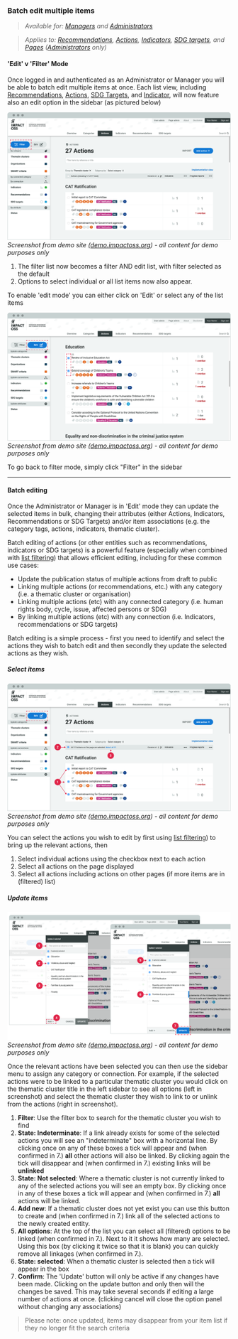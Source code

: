 ### Batch edit multiple items

> _Available for: [Managers](/managers/manager.md) and [Administrators](/admins/admin.md)_

> _Applies to: [Recommendations](/managers/recommendations), [Actions](/managers/actions), [Indicators](/managers/indicators), [SDG targets](/managers/sdg-targets), and [Pages](/admins/pages) ([Administrators](/admins/admin.md) only)_

#### 'Edit' v 'Filter' Mode

Once logged in and authenticated as an Administrator or Manager you will be able to batch edit multiple items at once. Each list view, including [Recommendations](/visitors/recommendations.md), [Actions](/visitors/actions.md), [SDG Targets](/visitors/sdg-targets.md), and [Indicator](/visitors/indicators.md), will now feature also an edit option in the sidebar (as pictured below)

![](/assets/m-action-list-2.png)
_Screenshot from demo site ([demo.impactoss.org](https://demo.impactoss.org)) - all content for demo purposes only_

1. The filter list now becomes a filter AND edit list, with filter selected as the default
2. Options to select individual or all list items now also appear.

To enable 'edit mode' you can either click on 'Edit' or select any of the list items

![](/assets/m-action-list-edit.png)
_Screenshot from demo site ([demo.impactoss.org](https://demo.impactoss.org)) - all content for demo purposes only_

To go back to filter mode, simply click "Filter" in the sidebar

---

#### Batch editing

Once the Administrator or Manager is in 'Edit' mode they can update the selected items in bulk, changing their attributes (either Actions, Indicators, Recommendations or SDG Targets) and/or item associations (e.g. the category tags, actions, indicators, thematic cluster).

Batch editing of actions (or other entities such as recommendations, indicators or SDG targets) is a powerful feature (especially when combined with [list filtering](/visitors/lists-filter.md)) that allows efficient editing, including for these common use cases:

* Update the publication status of multiple actions from draft to public
* Linking multiple actions (or recommendations, etc.) with any category (i.e. a thematic cluster or organisation)
* Linking multiple actions (etc) with any connected category (i.e. human rights body, cycle, issue, affected persons or SDG)
* By linking multiple actions (etc) with any connection (i.e. Indicators, recommendations or SDG targets)

Batch editing is a simple process - first you need to identify and select the actions they wish to batch edit and then secondly they update the selected actions as they wish.

##### Select items

![](/assets/m-action-list-edit-all.png)
_Screenshot from demo site ([demo.impactoss.org](https://demo.impactoss.org)) - all content for demo purposes only_

You can select the actions you wish to edit by first using [list filtering](/visitors/lists-filter.md)) to bring up the relevant actions, then
1. Select individual actions using the checkbox next to each action
2. Select all actions on the page displayed
3. Select all actions including actions on other pages (if more items are in (filtered) list)

##### Update items

![](/assets/m-action-list-edit-2.png)
_Screenshot from demo site ([demo.impactoss.org](https://demo.impactoss.org)) - all content for demo purposes only_

Once the relevant actions have been selected you can then use the sidebar menu to assign any category or connection. For example, if the selected actions were to be linked to a particular thematic cluster you would click on the thematic cluster title in the left sidebar to see all options (left in screenshot) and select the thematic cluster they wish to link to or unlink from the actions (right in screenshot).

1. **Filter**: Use the filter box to search for the thematic cluster you wish to find
2. **State: Indeterminate**: If a link already exists for some of the selected actions you will see an "indeterminate" box with a horizontal line. By clicking once on any of these boxes a tick will appear and (when confirmed in 7.) **all** other actions will also be linked. By clicking again the tick will disappear and (when confirmed in 7.) existing links will be **unlinked**
3. **State: Not selected**: Where a thematic cluster is not currently linked to any of the selected actions you will see an empty box. By clicking once in any of these boxes a tick will appear and (when confirmed in 7.) **all** actions will be linked.
4. **Add new**: If a thematic cluster does not yet exist you can use this button to create and (when confirmed in 7.) link all of the selected actions to the newly created entity.
5. **All options**: At the top of the list you can select all (filtered) options to be linked (when confirmed in 7.). Next to it it shows how many are selected. Using this box (by clicking it twice so that it is blank) you can quickly remove all linkages (when confirmed in 7.).
6. **State: selected**: When a thematic cluster is selected then a tick will appear in the box
7. **Confirm**: The 'Update' button will only be active if any changes have been made. Clicking on the update button and only then will the changes be saved. This may take several seconds if editing a large number of actions at once. (clicking cancel will close the option panel without changing any associations)

> Please note: once updated, items may disappear from your item list if they no longer fit the search criteria

